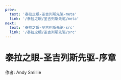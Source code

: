```yaml
---
prev:
  text: '泰拉之眼-圣吉列斯先驱-meta'
  link: '/泰拉之眼/圣吉列斯先驱/meta'
next:
  text: '泰拉之眼-圣吉列斯先驱-src'
  link: '/泰拉之眼/圣吉列斯先驱/src'
---
```


# 泰拉之眼-圣吉列斯先驱-序章

作者: Andy Smillie
